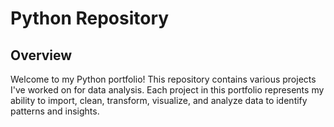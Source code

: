 # Python Repository

## Overview
Welcome to my Python portfolio! This repository contains various projects I've worked on for data analysis. Each project in this portfolio represents my ability to import, clean, transform, visualize, and analyze data to identify patterns and insights. 

